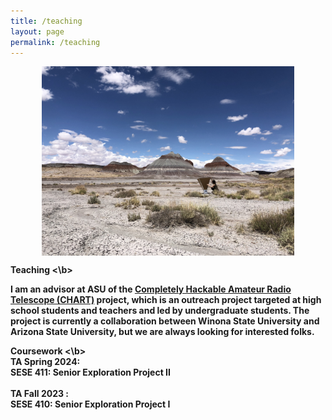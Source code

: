 ```yaml
---
title: /teaching
layout: page
permalink: /teaching
---
```


<p align="center">
<img src="graphics/chart.jpeg" alt="chart" width="80%" align="center">
</p>
  
<p align="center">
  
<b> Teaching <\b>

I am an advisor at ASU of the [Completely Hackable Amateur Radio Telescope (CHART)](astrochart.github.io) project, which is an outreach project targeted at high school students and teachers and led by undergraduate students. The project is currently a collaboration between Winona State University and Arizona State University, but we are always looking for interested folks. 

<b> Coursework <\b>
<br>
<b>TA Spring 2024:</b> <br>
SESE 411: Senior Exploration Project II
<br/><br/>
<b>TA Fall 2023 :</b>
<br>
SESE 410: Senior Exploration Project I



